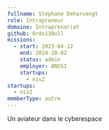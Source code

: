 ```yaml
---
fullname: Stéphane Deharvengt
role: Intrapreneur
domaine: Intraprenariat
github: Ordo11Null
missions:
  - start: 2023-04-12
    end: 2024-10-02
    status: admin
    employer: ANSSI
    startups:
      - nis2
startups:
  - nis2
memberType: autre
---
```

Un aviateur dans le cyberespace